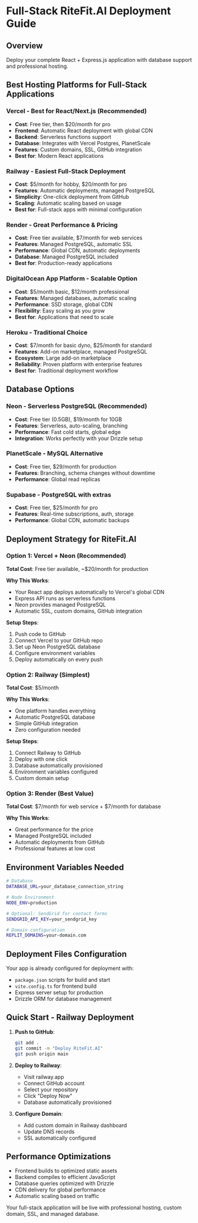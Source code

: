 # Full-Stack RiteFit.AI Deployment Guide

## Overview
Deploy your complete React + Express.js application with database support and professional hosting.

## Best Hosting Platforms for Full-Stack Applications

### **Vercel** - Best for React/Next.js (Recommended)
- **Cost**: Free tier, then $20/month for pro
- **Frontend**: Automatic React deployment with global CDN
- **Backend**: Serverless functions support
- **Database**: Integrates with Vercel Postgres, PlanetScale
- **Features**: Custom domains, SSL, GitHub integration
- **Best for**: Modern React applications

### **Railway** - Easiest Full-Stack Deployment
- **Cost**: $5/month for hobby, $20/month for pro
- **Features**: Automatic deployments, managed PostgreSQL
- **Simplicity**: One-click deployment from GitHub
- **Scaling**: Automatic scaling based on usage
- **Best for**: Full-stack apps with minimal configuration

### **Render** - Great Performance & Pricing
- **Cost**: Free tier available, $7/month for web services
- **Features**: Managed PostgreSQL, automatic SSL
- **Performance**: Global CDN, automatic deployments
- **Database**: Managed PostgreSQL included
- **Best for**: Production-ready applications

### **DigitalOcean App Platform** - Scalable Option
- **Cost**: $5/month basic, $12/month professional
- **Features**: Managed databases, automatic scaling
- **Performance**: SSD storage, global CDN
- **Flexibility**: Easy scaling as you grow
- **Best for**: Applications that need to scale

### **Heroku** - Traditional Choice
- **Cost**: $7/month for basic dyno, $25/month for standard
- **Features**: Add-on marketplace, managed PostgreSQL
- **Ecosystem**: Large add-on marketplace
- **Reliability**: Proven platform with enterprise features
- **Best for**: Traditional deployment workflow

## Database Options

### **Neon** - Serverless PostgreSQL (Recommended)
- **Cost**: Free tier (0.5GB), $19/month for 10GB
- **Features**: Serverless, auto-scaling, branching
- **Performance**: Fast cold starts, global edge
- **Integration**: Works perfectly with your Drizzle setup

### **PlanetScale** - MySQL Alternative
- **Cost**: Free tier, $29/month for production
- **Features**: Branching, schema changes without downtime
- **Performance**: Global read replicas

### **Supabase** - PostgreSQL with extras
- **Cost**: Free tier, $25/month for pro
- **Features**: Real-time subscriptions, auth, storage
- **Performance**: Global CDN, automatic backups

## Deployment Strategy for RiteFit.AI

### **Option 1: Vercel + Neon (Recommended)**
**Total Cost**: Free tier available, ~$20/month for production

**Why This Works**:
- Your React app deploys automatically to Vercel's global CDN
- Express API runs as serverless functions
- Neon provides managed PostgreSQL
- Automatic SSL, custom domains, GitHub integration

**Setup Steps**:
1. Push code to GitHub
2. Connect Vercel to your GitHub repo
3. Set up Neon PostgreSQL database
4. Configure environment variables
5. Deploy automatically on every push

### **Option 2: Railway (Simplest)**
**Total Cost**: $5/month

**Why This Works**:
- One platform handles everything
- Automatic PostgreSQL database
- Simple GitHub integration
- Zero configuration needed

**Setup Steps**:
1. Connect Railway to GitHub
2. Deploy with one click
3. Database automatically provisioned
4. Environment variables configured
5. Custom domain setup

### **Option 3: Render (Best Value)**
**Total Cost**: $7/month for web service + $7/month for database

**Why This Works**:
- Great performance for the price
- Managed PostgreSQL included
- Automatic deployments from GitHub
- Professional features at low cost

## Environment Variables Needed

```bash
# Database
DATABASE_URL=your_database_connection_string

# Node Environment
NODE_ENV=production

# Optional: SendGrid for contact forms
SENDGRID_API_KEY=your_sendgrid_key

# Domain configuration
REPLIT_DOMAINS=your-domain.com
```

## Deployment Files Configuration

Your app is already configured for deployment with:
- `package.json` scripts for build and start
- `vite.config.ts` for frontend build
- Express server setup for production
- Drizzle ORM for database management

## Quick Start - Railway Deployment

1. **Push to GitHub**:
   ```bash
   git add .
   git commit -m "Deploy RiteFit.AI"
   git push origin main
   ```

2. **Deploy to Railway**:
   - Visit railway.app
   - Connect GitHub account
   - Select your repository
   - Click "Deploy Now"
   - Database automatically provisioned

3. **Configure Domain**:
   - Add custom domain in Railway dashboard
   - Update DNS records
   - SSL automatically configured

## Performance Optimizations

- Frontend builds to optimized static assets
- Backend compiles to efficient JavaScript
- Database queries optimized with Drizzle
- CDN delivery for global performance
- Automatic scaling based on traffic

Your full-stack application will be live with professional hosting, custom domain, SSL, and managed database.